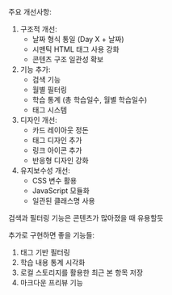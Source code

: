 주요 개선사항:

1. 구조적 개선:
   - 날짜 형식 통일 (Day X + 날짜)
   - 시맨틱 HTML 태그 사용 강화
   - 콘텐츠 구조 일관성 확보
2. 기능 추가:
   - 검색 기능
   - 월별 필터링
   - 학습 통계 (총 학습일수, 월별 학습일수)
   - 태그 시스템
3. 디자인 개선:
   - 카드 레이아웃 정돈
   - 태그 디자인 추가
   - 링크 아이콘 추가
   - 반응형 디자인 강화
4. 유지보수성 개선:
   - CSS 변수 활용
   - JavaScript 모듈화
   - 일관된 클래스명 사용

검색과 필터링 기능은 콘텐츠가 많아졌을 때 유용할듯

추가로 구현하면 좋을 기능들:

1. 태그 기반 필터링
2. 학습 내용 통계 시각화
3. 로컬 스토리지를 활용한 최근 본 항목 저장
4. 마크다운 프리뷰 기능
